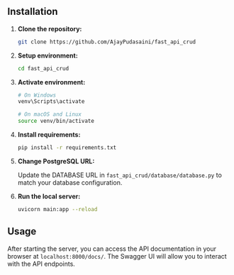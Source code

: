 ## Installation

1. **Clone the repository:**

    ```bash
    git clone https://github.com/AjayPudasaini/fast_api_crud
    ```

2. **Setup environment:**

    ```bash
    cd fast_api_crud
    ```

3. **Activate environment:**

    ```bash
    # On Windows
    venv\Scripts\activate

    # On macOS and Linux
    source venv/bin/activate
    ```

4. **Install requirements:**

    ```bash
    pip install -r requirements.txt
    ```

5. **Change PostgreSQL URL:**

    Update the DATABASE URL in `fast_api_crud/database/database.py` to match your database configuration.

6. **Run the local server:**

    ```bash
    uvicorn main:app --reload
    ```

## Usage

After starting the server, you can access the API documentation in your browser at `localhost:8000/docs/`. The Swagger UI will allow you to interact with the API endpoints.


